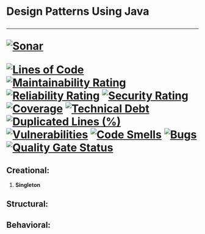 <h1>
  <br />
    Design Patterns Using Java
  <hr />

[![Sonar](https://github.com/sandeshkota/DesignPatterns/actions/workflows/sonar.yml/badge.svg)](https://github.com/bharatmane/design-patterns-java/actions/workflows/build.yml)

[![Lines of Code](https://sonarcloud.io/api/project_badges/measure?project=bharatmane_design-patterns-java&metric=ncloc)](https://sonarcloud.io/dashboard?id=bharatmane_design-patterns-java)
[![Maintainability Rating](https://sonarcloud.io/api/project_badges/measure?project=bharatmane_design-patterns-java&metric=sqale_rating)](https://sonarcloud.io/dashboard?id=bharatmane_design-patterns-java)
[![Reliability Rating](https://sonarcloud.io/api/project_badges/measure?project=bharatmane_design-patterns-java&metric=reliability_rating)](https://sonarcloud.io/dashboard?id=bharatmane_design-patterns-java)
[![Security Rating](https://sonarcloud.io/api/project_badges/measure?project=bharatmane_design-patterns-java&metric=security_rating)](https://sonarcloud.io/dashboard?id=bharatmane_design-patterns-java)
[![Coverage](https://sonarcloud.io/api/project_badges/measure?project=bharatmane_design-patterns-java&metric=coverage)](https://sonarcloud.io/dashboard?id=bharatmane_design-patterns-java)
[![Technical Debt](https://sonarcloud.io/api/project_badges/measure?project=bharatmane_design-patterns-java&metric=sqale_index)](https://sonarcloud.io/dashboard?id=bharatmane_design-patterns-java)
[![Duplicated Lines (%)](https://sonarcloud.io/api/project_badges/measure?project=bharatmane_design-patterns-java&metric=duplicated_lines_density)](https://sonarcloud.io/dashboard?id=bharatmane_design-patterns-java)
[![Vulnerabilities](https://sonarcloud.io/api/project_badges/measure?project=bharatmane_design-patterns-java&metric=vulnerabilities)](https://sonarcloud.io/dashboard?id=bharatmane_design-patterns-java)
[![Code Smells](https://sonarcloud.io/api/project_badges/measure?project=bharatmane_design-patterns-java&metric=code_smells)](https://sonarcloud.io/dashboard?id=bharatmane_design-patterns-java)
[![Bugs](https://sonarcloud.io/api/project_badges/measure?project=bharatmane_design-patterns-java&metric=bugs)](https://sonarcloud.io/dashboard?id=bharatmane_design-patterns-java)
[![Quality Gate Status](https://sonarcloud.io/api/project_badges/measure?project=bharatmane_design-patterns-java&metric=alert_status)](https://sonarcloud.io/dashboard?id=bharatmane_design-patterns-java)
</h1>

## Creational:

1. **Singleton**

## Structural:

## Behavioral:

